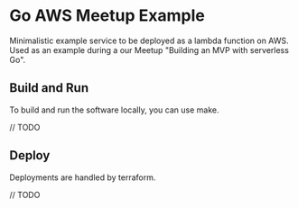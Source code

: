 # Go AWS Meetup Example

Minimalistic example service to be deployed as a lambda function on AWS.
Used as an example during a our Meetup "Building an MVP with serverless Go".

## Build and Run

To build and run the software locally, you can use make.

// TODO

## Deploy

Deployments are handled by terraform.

// TODO
